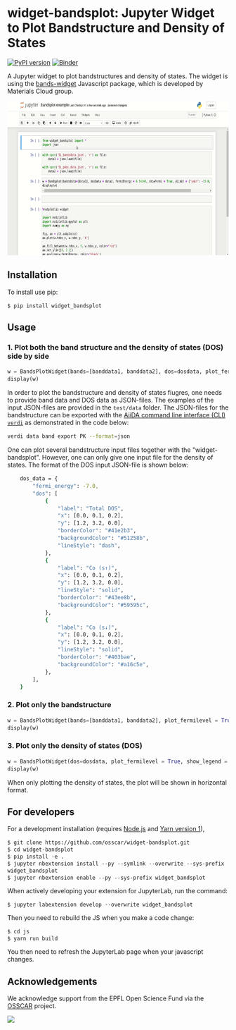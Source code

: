 **widget-bandsplot**: Jupyter Widget to Plot Bandstructure and Density of States
===============================
[![PyPI version](https://badge.fury.io/py/widget-bandsplot.svg)](https://badge.fury.io/py/widget-bandsplot)
[![Binder](https://mybinder.org/badge_logo.svg)](https://mybinder.org/v2/gh/osscar-org/widget-bandsplot/binder?labpath=examples%2Fbandsplot-example.ipynb)

A Jupyter widget to plot bandstructures and density of states. The widget is using the
[bands-widget](https://github.com/materialscloud-org/bands-widget) Javascript package,
which is developed by Materials Cloud group.

<img src="./examples/widget-bandsplot.gif" height="350">

Installation
------------

To install use pip:

    $ pip install widget_bandsplot

Usage
-----

### 1. Plot both the band structure and the density of states (DOS) side by side

```python
w = BandsPlotWidget(bands=[banddata1, banddata2], dos=dosdata, plot_fermilevel = True, show_legend = True, energy_range = {"ymin": -10.0, "ymax": 10.0})
display(w)
```

In order to plot the bandstructure and density of states fiugres, one needs
to provide band data and DOS data as JSON-files. The examples of the input
JSON-files are provided in the `test/data` folder. The JSON-files for the
bandstructure can be exported with the [AiiDA command line interface (CLI) `verdi`](https://aiida.readthedocs.io/projects/aiida-core/en/latest/reference/command_line.html#reference-command-line) as demonstrated in
the code below:

```bash
verdi data band export PK --format=json
```

One can plot several bandstructure input files together with the
"widget-bandsplot". However, one can only give one input file
for the density of states. The format of the DOS input JSON-file is
shown below:

```bash
    dos_data = {
        "fermi_energy": -7.0,
        "dos": [
            {
                "label": "Total DOS",
                "x": [0.0, 0.1, 0.2],
                "y": [1.2, 3.2, 0.0],
                "borderColor": "#41e2b3",
                "backgroundColor": "#51258b",
                "lineStyle": "dash",
            },
            {
                "label": "Co (s↑)",
                "x": [0.0, 0.1, 0.2],
                "y": [1.2, 3.2, 0.0],
                "lineStyle": "solid",
                "borderColor": "#43ee8b",
                "backgroundColor": "#59595c",
            },
            {
                "label": "Co (s↓)",
                "x": [0.0, 0.1, 0.2],
                "y": [1.2, 3.2, 0.0],
                "lineStyle": "solid",
                "borderColor": "#403bae",
                "backgroundColor": "#a16c5e",
            },
        ],
    }
```

### 2. Plot only the bandstructure

```python
w = BandsPlotWidget(bands=[banddata1, banddata2], plot_fermilevel = True, show_legend = True, energy_range = {"ymin": -10.0, "ymax": 10.0})
display(w)
```

### 3. Plot only the density of states (DOS)

```python
w = BandsPlotWidget(dos=dosdata, plot_fermilevel = True, show_legend = True, energy_range = {"ymin": -10.0, "ymax": 10.0})
display(w)
```

When only plotting the density of states, the plot will be shown in
horizontal format.

For developers
-------------

For a development installation (requires [Node.js](https://nodejs.org) and [Yarn version 1](https://classic.yarnpkg.com/)),

    $ git clone https://github.com/osscar/widget-bandsplot.git
    $ cd widget-bandsplot
    $ pip install -e .
    $ jupyter nbextension install --py --symlink --overwrite --sys-prefix widget_bandsplot
    $ jupyter nbextension enable --py --sys-prefix widget_bandsplot

When actively developing your extension for JupyterLab, run the command:

    $ jupyter labextension develop --overwrite widget_bandsplot

Then you need to rebuild the JS when you make a code change:

    $ cd js
    $ yarn run build

You then need to refresh the JupyterLab page when your javascript changes.


## Acknowledgements

We acknowledge support from the EPFL Open Science Fund via the [OSSCAR](http://www.osscar.org) project.

<img src='https://www.osscar.org/_images/logos.png' width='700'>
